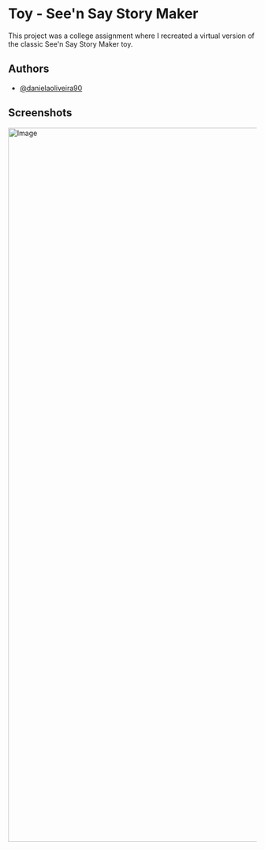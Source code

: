 # Toy - See'n Say Story Maker

This project was a college assignment where I recreated a virtual version of the classic See'n Say Story Maker toy.


## Authors

- [@danielaoliveira90](https://github.com/danielaoliveira90)


## Screenshots

<img width="1445" alt="Image" src="https://github.com/user-attachments/assets/76cc6eab-d0f5-4142-be1e-5abbfa4acd20" />
